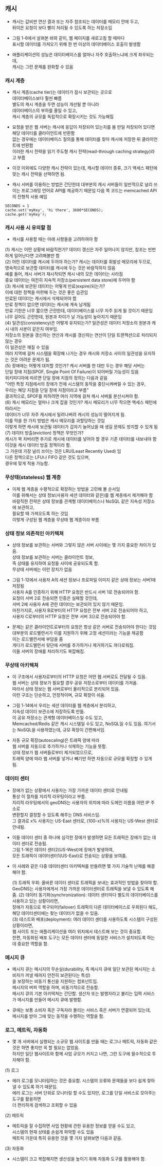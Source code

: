 

## 캐시

- 캐시는 값비싼 연산 결과 또는 자주 참조되는 데이터를 메모리 안에 두고,  
  뒤이은 요청이 보다 빨리 처리될 수 있도록 하는 저장소임  
  
- 그림 1-6에서 살펴본 바와 같이, 웹 페이지를 새로고침 할 때마다  
  표시할 데이터를 가져오기 위해 한 번 이상의 데이터베이스 호출이 발생함  
  
- 애플리케이션의 성능은 데이터베이스를 얼마나 자주 호출하느냐에 크게 좌우되는데,  
  캐시는 그런 문제를 완화할 수 있음  
  

### 캐시 계층  

- 캐시 계층(cache tier)는 데이터가 잠시 보관되는 곳으로  
  데이터베이스보다 훨씬 빠름  
  별도의 캐시 계층을 두면 성능이 개선될 뿐 아니라  
  데이터베이스의 부하를 줄일 수 있고,  
  캐시 계층의 규모를 독립적으로 확장시키는 것도 가능해짐  
  
 
 - 요청을 받은 웹 서버는 캐시에 응답이 저장되어 있는지를 봄
   만일 저장되어 있다면 해당 데이터를 클라이언트에 반환함  
   없는 경우에는 데이터베이스 질의를 통해 데이터를 찾아 캐시에 저장한 뒤 클라이언트에 반환함  
   이러한 캐시 전략을 읽기 주도형 캐시 전략(read-through caching strategy)라고 부름  
   
 - 이것 이외에도 다양한 캐시 전략이 있는데, 캐시할 데이터 종류, 크기 액세스 패턴에 맞는 캐시 전략을 선택하면 됨.  

 - 캐시 서버를 이용하는 방법은 간단한데 대부분의 캐시 서버들이 일반적으로 널리 쓰이는 프로그래밍 언어로 API를 제공하기 때문임
   다음 쪽 코드는 memcached API의 전형적 사용 예임
   
 ```
 SECONDS = 1
 cache.set('myKey', 'hi there', 3600*SECONDS);
 cache.get('myKey');
 ```
 
 
 ### 캐시 사용 시 유의할 점
 
 - 캐시를 사용할 때는 아래 사항들을 고려하여야 함  

 (1) 캐시는 어떤 상황에 바람직한가? 데이터 갱신은 자주 일어나지 않지만, 참조는 빈번하게 일어난다면 고려해볼만 함  
 (2) 어떤 데이터를 캐시에 두어야 하는가? 캐시는 데이터를 휘발성 메모리에 두므로,     
     영속적으로 보관할 데이터를 캐시에 두는 것은 바람직하지 않음     
     예를 들어, 캐시 서버가 재시작되면 캐시 내의 모든 데이터는 사라짐    
     중요 데이터는 여전히 지속적 저장소(persistent data store)에 두어야 함   
 (3) 캐시에 보관된 데이터는 어떻게 만료(expire)되는가?   
     이에 대한 정책을 마련해 두는 것은 좋은 습관임    
     만료된 데이터는 캐시에서 삭제되어야 함    
     만료 정책이 없으면 데이터는 캐시에 계속 남게됨    
     만료 기한은 너무 짧으면 곤란한데, 데이터베이스를 너무 자주 읽게 될 것이기 때문임    
     너무 길어도 곤란한데, 원본과 차이가 날 가능성이 높아지기 때문임    
 (4) 일관성(consistency)은 어떻게 유지되는가? 일관성은 데이터 저장소의 원본과 캐시 내의 사본이 같은지 여부임.    
     저장소의 원본을 갱신하는 연산과 캐시를 갱신하는 연산이 단일 트랜잭션으로 처리되지 않는 경우    
     이 일관성은 깨질 수 있음    
     여러 지역에 걸쳐 시스템을 확장해 나가는 경우 캐시와 저장소 사이의 일관성을 유지하는 것은 어려운 문제가 됨.    
 (5) 장애에는 어떻게 대처할 것인가? 캐시 서버를 한 대만 두는 경우 해당 서버는    
     단일 장애 지점(SPOF, Single Point Of Failure)이 되어버릴 가능성이 있음    
     위키피디아에 따르면 단일 장애 지점의 정의는 다음과 같음    
     "어떤 특정 지점에서의 장애가 전체 시스템의 동작을 중단시켜버릴 수 있는 경우,    
      우리는 해당 지점을 단일 장애 지점이라고 부름"    
     결과적으로, SPOF를 피하려면 여러 지역에 걸쳐 캐시 서버를 분산시켜야 함.    
 (6) 캐시 메모리는 얼마나 크게 잡을 것인가? 캐시 메모리가 너무 작으면 액세스 패턴에 따라서는   
     데이터가 너무 자주 캐시에서 밀려나버려 캐시의 성능이 떨어지게 됨.    
     이를 막을 한 가지 방법은 캐시 메모리를 과할당하는 것임    
     이렇게 하면 캐시에 보관될 데이터가 갑자기 늘어났을 때 생길 문제도 방지할 수 있게 됨    
 (7) 데이터 방출(eviction) 정책은 무엇인가?     
     캐시가 꽉 차버리면 추가로 캐시에 데이터를 넣어야 할 경우 기존 데이터를 내보내야 함    
     이것을 캐시 데이터 방출 정책이라 함.    
     그 가운데 가장 널리 쓰이는 것은 LRU(Least Recently Used) 임    
     다른 정책으로는 LFU나 FIFO 같은 것도 있으며,    
     경우에 맞게 적용 가능함.  
     
     
 ### 무상태(stateless) 웹 계층
 
 - 이제 웹 계층을 수평적으로 확장하는 방법을 고민해 볼 순서임    
   이를 위해서는 상태 정보(사용자 세션 데이터와 같은)를 웹 계층에서 제거해야 함    
   바람직한 전략은 상태 정보를 관계형 데이터베이스나 NoSQL 같은 지속성 저장소에 보관하고,    
   필요할 때 가져오도록 하는 것임    
   이렇게 구성된 웹 계층을 무상태 웹 계층이라 부름    
   
   
### 상태 정보 의존적인 아키텍쳐  

- 상태 정보를 보관하는 서버와 그렇지 않은 서버 사이에는 몇 가지 중요한 차이가 있음.    
  상태 정보를 보관하는 서버는 클라이언트 정보,  
  즉 상태를 유지하여 요청들 사이에 공유되도록 함.  
  무상태 서버에는 이런 장치가 없음  
  
- 그림 1-12에서 사용자 A의 세션 정보나 프로파일 이미지 같은 상태 정보는 서버1에 저장됨  
  사용자 A를 인증하기 위해 HTTP 요청은 반드시 서버 1로 전송되어야 함.  
  요청이 서버 2로 전송되면 인증은 실패할 것인데,  
  서버 2에 사용자 A에 관한 데이터는 보관되어 있지 않기 때문임.  
  마찬가지로, 사용자 B로부터의 HTTP 요청은 전부 서버 2로 전송되어야 하고,  
  사용자 C로부터의 HTTP 요청은 전부 서버 3으로 전송되어야 함.  
  
- 문제는 같은 클라이언트로부터의 요청은 항상 같은 서버로 전송되어야 한다는 것임  
  대부분의 로드밸런서가 이를 지원하기 위해 고정 세션이라는 기능을 제공함  
  이는 로드밸런서에 부담을 줌   
  게다가 로드밸런서 뒷단에 서버를 추가하거나 제거하기도 까다로워짐.  
  이들 서버의 장애를 처리하기도 복잡해짐.  
  

### 무상태 아키텍쳐

- 이 구조에서 사용자로부터의 HTTP 요청은 어떤 웹 서버로도 전달될 수 있음.  
  웹 서버는 상태 정보가 필요할 경우 공유 저장소로부터 데이터를 가져옴.  
  따라서 상태 정보는 웹 서버로부터 물리적으로 분리되어 있음.  
  이런 구조는 단순하고, 안정적이며, 규모 확장이 쉬움.  
  
  
- 그림 1-14에서 우리는 세션 데이터를 웹 계층에서 분리하고,  
  지속성 데이터 보관소에 저장하도록 만듦.  
  이 공유 저장소는 관계형 데이터베이스일 수도 있고,  
  Memcached/Redis 같은 캐시 시스템일 수도 있고, NoSQL일 수도 있음. 
  여기서는 NoSQL을 사용하였는데, 규모 확장이 간편해서임.  
  
- 자동 규모 확장(autoscaling)은 트래픽 양에 따라  
  웹 서버를 자동으로 추가하거나 삭제하는 기능을 뜻함.  
  상태 정보가 웹 서버들로부터 제거되었으므로,  
  트래픽 양에 따라 웹 서버를 넣거나 빼기만 하면 자동으로 규모를 확장할 수 있게 됨.  
  
  

### 데이터 센터

- 장애가 없는 상황에서 사용자는 가장 가까운 데이터 센터로 안내됨  
  통상 이 절차를 지리적 라우팅이라고 부름.  
  지리적 라우팅에서의 geoDNS는 사용자의 위치에 따라 도메인 이름을 어떤 IP 주소로  
  변환할지 결정할 수 있도록 해주는 DNS 서비스임.  
  그 결과로 x% 사용자는 US-East 센터로, (100-x)%의 사용자는 US-West 센터로 안내됨.  
  
- 이들 데이터 센터 중 하나에 심각한 장애가 발생하면 모든 트래픽은 장애가 없는 데이터 센터로 전송됨.  
  그림 1-16은 데이터 센터2(US-West)에 장애가 발생하여,  
  모든 트래픽이 데이터센터1(US-East)로 전송되는 상황을 보여줌.  
  
- 이 사례와 같은 다중 데이터센터 아키텍쳐를 만들려면 몇 가지 기술적 난제를 해결해야 함.  

  (1) 트래픽 우회: 올바른 데이터 센터로 트래픽을 보내는 효과적인 방법을 찾아야 함.  
                   GeoDNS는 사용자에게서 가장 가까운 데이터센터로 트래픽을 보낼 수 있도록 해줌. 
  (2) 데이터 동기화(synchronization): 데이터 센터마다 별도의 데이터베이스를 사용하고 있는 상황이라면,  
                                      장애가 자동으로 복구되어(failover) 트래픽이 다른 데이터베이스로 우회된다 해도,  
                                      해당 데이터센터에는 찾는 데이터가 없을 수 있음.  
  (3) 테스트와 배포(deployment): 여러 데이터 센터를 사용하도록 시스템이 구성된 상황이라면,  
                                 웹 사이트 또는 애플리케이션을 여러 위치에서 테스트해 보는 것이 중요함.  
                                 한편, 자동화된 배포 도구는 모든 데이터 센터에 동일한 서비스가 설치되도록 하는데 중요한 역할을 함.  



### 메시지 큐

- 메시지 큐는 메시지의 무손실(durability, 즉 메시지 큐에 일단 보관된 메시지는 소비자가 꺼낼 때까지 안전히 보관된다는 특성)  
  을 보장하는 비동기 통신을 지원하는 컴포넌트임.  
  메시지의 버퍼 역할을 하며, 비동기적으로 전송함.  
  메시지 큐의 기본 아키텍쳐는 간단함. 생산자 또는 발행자라고 불리는 입력 서비스가 메시지를 만들어 메시지 큐에 발행함.  
    
- 큐에는 보통 소비자 혹은 구독자라 불리는 서비스 혹은 서버가 연결되어 있는데,  
  메시지를 받아 그에 맞는 동작을 수행하는 역할을 함.  
  
 
### 로그, 메트릭, 자동화

- 몇 개 서버에서 실행되는 소규모 웹 사이트를 만들 때는 로그나 메트릭, 자동화 같은 것은 하면 좋지만 꼭 할 필요는 없었음.  
  하지만 일단 웹사이트와 함께 사업 규모가 커지고 나면, 그런 도구에 필수적으로 투자해야 함.  
  
(1) 로그
- 에러 로그를 모니터링하는 것은 중요함. 시스템의 오류와 문제들을 보다 쉽게 찾아낼 수 있도록 하기 때문임.  
  에러 로그는 서버 단위로 모니터링 할 수도 있지만, 로그를 단일 서비스로 모아주는 도구를 활용하면  
  더 편리하게 검색하고 조회할 수 있음  
  
(2) 메트릭
- 메트릭을 잘 수집하면 사업 현황에 관한 유용한 정보를 얻을 수도 있고,  
  시스템의 현재 상태를 손쉽게 파악할 수도 있음  
  메트릭 가운데 특히 유용한 것을 몇 가지 살펴보면 다음과 같음.  
  
(3) 자동화  
- 시스템이 크고 복잡해지면 생산성을 높이기 위해 자동화 도구를 활용해야 함.  
  
  


   

  
 
  
  
  
  
